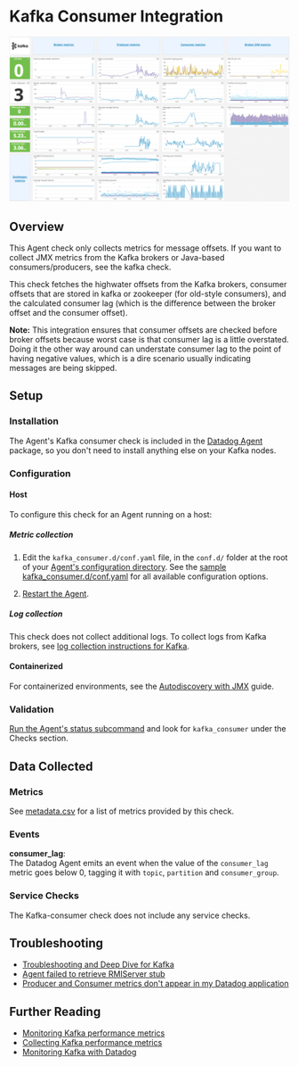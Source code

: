 # Kafka Consumer Integration

![Kafka Dashboard][1]

## Overview

This Agent check only collects metrics for message offsets. If you want to collect JMX metrics from the Kafka brokers or Java-based consumers/producers, see the kafka check.

This check fetches the highwater offsets from the Kafka brokers, consumer offsets that are stored in kafka or zookeeper (for old-style consumers), and the calculated consumer lag (which is the difference between the broker offset and the consumer offset).

**Note:** This integration ensures that consumer offsets are checked before broker offsets because worst case is that consumer lag is a little overstated. Doing it the other way around can understate consumer lag to the point of having negative values, which is a dire scenario usually indicating messages are being skipped.

## Setup

### Installation

The Agent's Kafka consumer check is included in the [Datadog Agent][2] package, so you don't need to install anything else on your Kafka nodes.

### Configuration

<!-- xxx tabs xxx -->
<!-- xxx tab "Host" xxx -->

#### Host

To configure this check for an Agent running on a host:

##### Metric collection

1. Edit the `kafka_consumer.d/conf.yaml` file, in the `conf.d/` folder at the root of your [Agent's configuration directory][3]. See the [sample kafka_consumer.d/conf.yaml][4] for all available configuration options.

2. [Restart the Agent][5].

##### Log collection

This check does not collect additional logs. To collect logs from Kafka brokers, see [log collection instructions for Kafka][6].

<!-- xxz tab xxx -->
<!-- xxx tab "Containerized" xxx -->

#### Containerized

For containerized environments, see the [Autodiscovery with JMX][7] guide.

<!-- xxz tab xxx -->
<!-- xxz tabs xxx -->

### Validation

[Run the Agent's status subcommand][8] and look for `kafka_consumer` under the Checks section.

## Data Collected

### Metrics

See [metadata.csv][9] for a list of metrics provided by this check.

### Events

**consumer_lag**:<br>
The Datadog Agent emits an event when the value of the `consumer_lag` metric goes below 0, tagging it with `topic`, `partition` and `consumer_group`.

### Service Checks

The Kafka-consumer check does not include any service checks.

## Troubleshooting

- [Troubleshooting and Deep Dive for Kafka][10]
- [Agent failed to retrieve RMIServer stub][11]
- [Producer and Consumer metrics don't appear in my Datadog application][12]

## Further Reading

- [Monitoring Kafka performance metrics][13]
- [Collecting Kafka performance metrics][14]
- [Monitoring Kafka with Datadog][15]

[1]: https://raw.githubusercontent.com/DataDog/integrations-core/master/kafka_consumer/images/kafka_dashboard.png
[2]: https://app.datadoghq.com/account/settings#agent
[3]: https://docs.datadoghq.com/agent/guide/agent-configuration-files/#agent-configuration-directory
[4]: https://github.com/DataDog/integrations-core/blob/master/kafka_consumer/datadog_checks/kafka_consumer/data/conf.yaml.example
[5]: https://docs.datadoghq.com/agent/guide/agent-commands/#start-stop-and-restart-the-agent
[6]: https://docs.datadoghq.com/integrations/kafka/#log-collection
[7]: https://docs.datadoghq.com/agent/guide/autodiscovery-with-jmx/?tab=containerizedagent
[8]: https://docs.datadoghq.com/agent/guide/agent-commands/#agent-status-and-information
[9]: https://github.com/DataDog/integrations-core/blob/master/kafka_consumer/metadata.csv
[10]: https://docs.datadoghq.com/integrations/faq/troubleshooting-and-deep-dive-for-kafka/
[11]: https://docs.datadoghq.com/integrations/faq/agent-failed-to-retrieve-rmierver-stub/
[12]: https://docs.datadoghq.com/integrations/faq/producer-and-consumer-metrics-don-t-appear-in-my-datadog-application/
[13]: https://www.datadoghq.com/blog/monitoring-kafka-performance-metrics
[14]: https://www.datadoghq.com/blog/collecting-kafka-performance-metrics
[15]: https://www.datadoghq.com/blog/monitor-kafka-with-datadog
